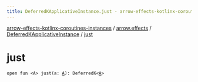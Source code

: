 ```yaml
---
title: DeferredKApplicativeInstance.just - arrow-effects-kotlinx-coroutines-instances
---
```


[arrow-effects-kotlinx-coroutines-instances](../../index.html) / [arrow.effects](../index.html) / [DeferredKApplicativeInstance](index.html) / [just](./just.html)

# just

`open fun <A> just(a: `[`A`](just.html#A)`): DeferredK<`[`A`](just.html#A)`>`